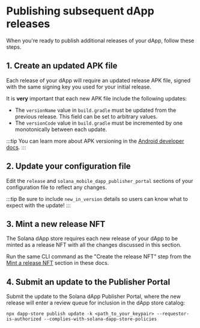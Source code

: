 # Publishing subsequent dApp releases

When you're ready to publish additional releases of your dApp, follow these steps.

## 1. Create an updated APK file

Each release of your dApp will require an updated release APK file, signed with the same signing key you used for your initial release.

It is **very** important that each new APK file include the following updates:

- The `versionName` value in `build.gradle` must be updated from the previous release. This field can be set to arbitrary values.
- The `versionCode` value in `build.gradle` must be incremented by one monotonically between each update.

:::tip
You can learn more about APK versioning in the [Android developer docs](https://developer.android.com/studio/publish/versioning).
:::

## 2. Update your configuration file

Edit the `release` and `solana_mobile_dapp_publisher_portal` sections of your configuration file to reflect any changes.

:::tip
Be sure to include `new_in_version` details so users can know what to expect with the update!
:::

## 3. Mint a new release NFT

The Solana dApp store requires each new release of your dApp to be minted as a release NFT with all the changes discussed in this section.

Run the same CLI command as the "Create the release NFT" step from the [Mint a release NFT](submit#mint-a-release-nft) section in these docs.

## 4. Submit an update to the Publisher Portal

Submit the update to the Solana dApp Publisher Portal, where the new release will enter a review queue for inclusion in the dApp store catalog:

```
npx dapp-store publish update -k <path_to_your_keypair> --requestor-is-authorized --complies-with-solana-dapp-store-policies
```
